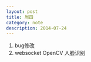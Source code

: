 ```yaml
---
layout: post
title: 周四
category: note
description: 2014-07-24
---
```


1. bug修改
2. websocket OpenCV 人脸识别



